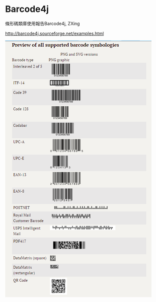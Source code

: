 # Barcode4j

條形碼類庫使用報告Barcode4j, ZXing

http://barcode4j.sourceforge.net/examples.html

![](./ScreenClip.png)
